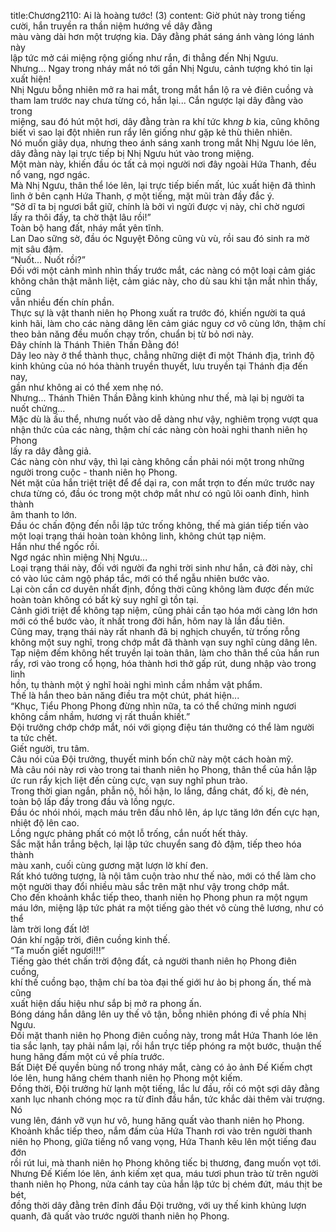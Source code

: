 title:Chương2110: Ai là hoàng tước! (3)
content:
Giờ phút này trong tiếng cười, hắn truyền ra thần niệm hướng về dây đằng<br>màu vàng dài hơn một trượng kia. Dây đằng phát sáng ánh vàng lóng lánh này<br>lập tức mở cái miệng rộng giống như rắn, đi thẳng đến Nhị Ngưu.<br>Nhưng... Ngay trong nháy mắt nó tới gần Nhị Ngưu, cảnh tượng khó tin lại<br>xuất hiện!<br>Nhị Ngưu bỗng nhiên mở ra hai mắt, trong mắt hắn lộ ra vẻ điên cuồng và<br>tham lam trước nay chưa từng có, hắn lại... Cắn ngược lại dây đằng vào trong<br>miệng, sau đó hút một hơi, dây đằng tràn ra khí tức kh*ng b* kia, cũng không<br>biết vì sao lại đột nhiên run rẩy lên giống như gặp kẻ thù thiên nhiên.<br>Nó muốn giãy dụa, nhưng theo ánh sáng xanh trong mắt Nhị Ngưu lóe lên,<br>dây đằng này lại trực tiếp bị Nhị Ngưu hút vào trong miệng.<br>Một màn này, khiến đầu óc tất cả mọi người nơi đây ngoài Hứa Thanh, đều<br>nổ vang, ngơ ngác.<br>Mà Nhị Ngưu, thân thể lóe lên, lại trực tiếp biến mất, lúc xuất hiện đã thình<br>lình ở bên cạnh Hứa Thanh, ợ một tiếng, mặt mũi tràn đầy đắc ý.<br>“Sở dĩ ta bị ngươi bắt giữ, chính là bởi vì ngửi được vị này, chỉ chờ ngươi<br>lấy ra thôi đấy, ta chờ thật lâu rồi!”<br>Toàn bộ hang đất, nháy mắt yên tĩnh.<br>Lan Dao sững sờ, đầu óc Nguyệt Đông cũng vù vù, rồi sau đó sinh ra mờ<br>mịt sâu đậm.<br>“Nuốt... Nuốt rồi?”<br>Đối với một cảnh mình nhìn thấy trước mắt, các nàng có một loại cảm giác<br>không chân thật mãnh liệt, cảm giác này, cho dù sau khi tận mắt nhìn thấy, cũng<br>vẫn nhiều đến chín phần.<br>Thực sự là vật thanh niên họ Phong xuất ra trước đó, khiến người ta quá<br>kinh hãi, làm cho các nàng dâng lên cảm giác nguy cơ vô cùng lớn, thậm chí<br>theo bản năng đều muốn chạy trốn, chuẩn bị từ bỏ nơi này.<br>Đây chính là Thánh Thiên Thần Đằng đó!<br>Dây leo này ở thể thành thục, chẳng những diệt đi một Thánh địa, trình độ<br>kinh khủng của nó hóa thành truyền thuyết, lưu truyền tại Thánh địa đến nay,<br>gần như không ai có thể xem nhẹ nó.<br>Nhưng... Thánh Thiên Thần Đằng kinh khủng như thế, mà lại bị người ta<br>nuốt chửng...<br>Mặc dù là ấu thể, nhưng nuốt vào dễ dàng như vậy, nghiêm trọng vượt qua<br>nhận thức của các nàng, thậm chí các nàng còn hoài nghi thanh niên họ Phong<br>lấy ra dây đằng giả.<br>Các nàng còn như vậy, thì lại càng không cần phải nói một trong những<br>người trong cuộc - thanh niên họ Phong.<br>Nét mặt của hắn triệt triệt để để dại ra, con mắt trợn to đến mức trước nay<br>chưa từng có, đầu óc trong một chớp mắt như có ngũ lôi oanh đỉnh, hình thành<br>âm thanh to lớn.<br>Đầu óc chấn động đến nỗi lập tức trống không, thế mà gián tiếp tiến vào<br>một loại trạng thái hoàn toàn không linh, không chút tạp niệm.<br>Hắn như thể ngốc rồi.<br>Ngơ ngác nhìn miệng Nhị Ngưu...<br>Loại trạng thái này, đối với người đa nghi trời sinh như hắn, cả đời này, chỉ<br>có vào lúc cảm ngộ pháp tắc, mới có thể ngẫu nhiên bước vào.<br>Lại còn cần cơ duyên nhất định, đồng thời cũng không làm được đến mức<br>hoàn toàn không có bất kỳ suy nghĩ gì tồn tại.<br>Cảnh giới triệt để không tạp niệm, cũng phải cần tạo hóa mới càng lớn hơn<br>mới có thể bước vào, ít nhất trong đời hắn, hôm nay là lần đầu tiên.<br>Cũng may, trạng thái này rất nhanh đã bị nghịch chuyển, từ trống rỗng<br>không một suy nghĩ, trong chớp mắt đã thành vạn suy nghĩ cùng dâng lên.<br>Tạp niệm đếm không hết truyền lại toàn thân, làm cho thân thể của hắn run<br>rẩy, rơi vào trong cổ họng, hóa thành hơi thở gấp rút, dung nhập vào trong linh<br>hồn, tụ thành một ý nghĩ hoài nghi mình cầm nhầm vật phẩm.<br>Thế là hắn theo bản năng điều tra một chút, phát hiện...<br>“Khục, Tiểu Phong Phong đừng nhìn nữa, ta có thể chứng minh ngươi<br>không cầm nhầm, hương vị rất thuần khiết.”<br>Đội trưởng chớp chớp mắt, nói với giọng điệu tán thưởng có thể làm người<br>ta tức chết.<br>Giết người, tru tâm.<br>Câu nói của Đội trưởng, thuyết minh bốn chữ này một cách hoàn mỹ.<br>Mà câu nói này rơi vào trong tai thanh niên họ Phong, thân thể của hắn lập<br>ức run rẩy kịch liệt đến cùng cực, vạn suy nghĩ phun trào.<br>Trong thời gian ngắn, phẫn nộ, hối hận, lo lắng, đắng chát, đố kị, đè nén,<br>toàn bộ lấp đầy trong đầu và lồng ngực.<br>Đầu óc nhói nhói, mạch máu trên đầu nhô lên, áp lực tăng lớn đến cực hạn,<br>nhiệt độ lên cao.<br>Lồng ngực phảng phất có một lỗ trống, cắn nuốt hết thảy.<br>Sắc mặt hắn trắng bệch, lại lập tức chuyển sang đỏ đậm, tiếp theo hóa thành<br>màu xanh, cuối cùng gương mặt lượn lờ khí đen.<br>Rất khó tưởng tượng, là nội tâm cuộn trào như thế nào, mới có thể làm cho<br>một người thay đổi nhiều màu sắc trên mặt như vậy trong chớp mắt.<br>Cho đến khoảnh khắc tiếp theo, thanh niên họ Phong phun ra một ngụm<br>máu lớn, miệng lập tức phát ra một tiếng gào thét vô cùng thê lương, như có thể<br>làm trời long đất lở!<br>Oán khí ngập trời, điên cuồng kinh thế.<br>“Ta muốn giết ngươi!!!”<br>Tiếng gào thét chấn trời động đất, cả người thanh niên họ Phong điên cuồng,<br>khí thế cuồng bạo, thậm chí ba tòa đại thế giới hư ảo bị phong ấn, thế mà cũng<br>xuất hiện dấu hiệu như sắp bị mở ra phong ấn.<br>Bóng dáng hắn dâng lên uy thế vô tận, bỗng nhiên phóng đi về phía Nhị<br>Ngưu.<br>Đối mặt thanh niên họ Phong điên cuồng này, trong mắt Hứa Thanh lóe lên<br>tia sắc lạnh, tay phải nắm lại, rồi hắn trực tiếp phóng ra một bước, thuận thế<br>hung hăng đấm một cú về phía trước.<br>Bất Diệt Đế quyền bùng nổ trong nháy mắt, càng có ảo ảnh Đế Kiếm chợt<br>lóe lên, hung hăng chém thanh niên họ Phong một kiếm.<br>Đồng thời, Đội trưởng hừ lạnh một tiếng, lắc lư đầu, rồi có một sợi dây đằng<br>xanh lục nhanh chóng mọc ra từ đỉnh đầu hắn, tức khắc dài thêm vài trượng. Nó<br>vung lên, đánh vỡ vụn hư vô, hung hăng quất vào thanh niên họ Phong.<br>Khoảnh khắc tiếp theo, nắm đấm của Hứa Thanh rơi vào trên người thanh<br>niên họ Phong, giữa tiếng nổ vang vọng, Hứa Thanh kêu lên một tiếng đau đớn<br>rồi rút lui, mà thanh niên họ Phong không tiếc bị thương, đang muốn vọt tới.<br>Nhưng Đế Kiếm lóe lên, ánh kiếm xẹt qua, máu tươi phun trào từ trên người<br>thanh niên họ Phong, nửa cánh tay của hắn lập tức bị chém đứt, máu thịt be bét,<br>đồng thời dây đằng trên đỉnh đầu Đội trưởng, với uy thế kinh khủng lượn<br>quanh, đã quất vào trước người thanh niên họ Phong.